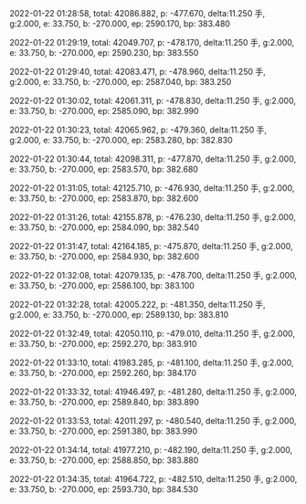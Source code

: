 2022-01-22 01:28:58, total: 42086.882, p: -477.670, delta:11.250 手, g:2.000, e: 33.750, b: -270.000, ep: 2590.170, bp: 383.480

2022-01-22 01:29:19, total: 42049.707, p: -478.170, delta:11.250 手, g:2.000, e: 33.750, b: -270.000, ep: 2590.230, bp: 383.550

2022-01-22 01:29:40, total: 42083.471, p: -478.960, delta:11.250 手, g:2.000, e: 33.750, b: -270.000, ep: 2587.040, bp: 383.250

2022-01-22 01:30:02, total: 42061.311, p: -478.830, delta:11.250 手, g:2.000, e: 33.750, b: -270.000, ep: 2585.090, bp: 382.990

2022-01-22 01:30:23, total: 42065.962, p: -479.360, delta:11.250 手, g:2.000, e: 33.750, b: -270.000, ep: 2583.280, bp: 382.830

2022-01-22 01:30:44, total: 42098.311, p: -477.870, delta:11.250 手, g:2.000, e: 33.750, b: -270.000, ep: 2583.570, bp: 382.680

2022-01-22 01:31:05, total: 42125.710, p: -476.930, delta:11.250 手, g:2.000, e: 33.750, b: -270.000, ep: 2583.870, bp: 382.600

2022-01-22 01:31:26, total: 42155.878, p: -476.230, delta:11.250 手, g:2.000, e: 33.750, b: -270.000, ep: 2584.090, bp: 382.540

2022-01-22 01:31:47, total: 42164.185, p: -475.870, delta:11.250 手, g:2.000, e: 33.750, b: -270.000, ep: 2584.930, bp: 382.600

2022-01-22 01:32:08, total: 42079.135, p: -478.700, delta:11.250 手, g:2.000, e: 33.750, b: -270.000, ep: 2586.100, bp: 383.100

2022-01-22 01:32:28, total: 42005.222, p: -481.350, delta:11.250 手, g:2.000, e: 33.750, b: -270.000, ep: 2589.130, bp: 383.810

2022-01-22 01:32:49, total: 42050.110, p: -479.010, delta:11.250 手, g:2.000, e: 33.750, b: -270.000, ep: 2592.270, bp: 383.910

2022-01-22 01:33:10, total: 41983.285, p: -481.100, delta:11.250 手, g:2.000, e: 33.750, b: -270.000, ep: 2592.260, bp: 384.170

2022-01-22 01:33:32, total: 41946.497, p: -481.280, delta:11.250 手, g:2.000, e: 33.750, b: -270.000, ep: 2589.840, bp: 383.890

2022-01-22 01:33:53, total: 42011.297, p: -480.540, delta:11.250 手, g:2.000, e: 33.750, b: -270.000, ep: 2591.380, bp: 383.990

2022-01-22 01:34:14, total: 41977.210, p: -482.190, delta:11.250 手, g:2.000, e: 33.750, b: -270.000, ep: 2588.850, bp: 383.880

2022-01-22 01:34:35, total: 41964.722, p: -482.510, delta:11.250 手, g:2.000, e: 33.750, b: -270.000, ep: 2593.730, bp: 384.530